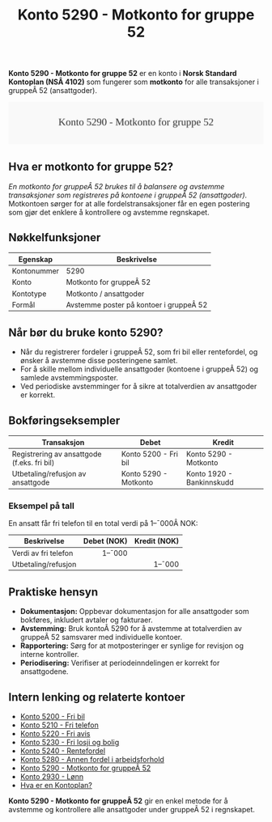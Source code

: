 ﻿---
title: "Konto 5290 - Motkonto for gruppe 52"
seoTitle: "5290-motkonto-for-gruppe-52"
description: '**Konto 5290 - Motkonto for gruppe 52** er en konto i **Norsk Standard Kontoplan (NSÂ 4102)** som fungerer som **motkonto** for alle transaksjoner i gruppeÂ 52 ...'
---

**Konto 5290 - Motkonto for gruppe 52** er en konto i **Norsk Standard Kontoplan (NSÂ 4102)** som fungerer som **motkonto** for alle transaksjoner i gruppeÂ 52 (ansattgoder).

![Illustrasjon av konto 5290 Motkonto for gruppe 52](5290-motkonto-for-gruppe-52-image.svg)

## Hva er motkonto for gruppe 52?

*En *motkonto for gruppeÂ 52* brukes til å balansere og avstemme transaksjoner som registreres på kontoene i gruppeÂ 52 (ansattgoder).*
Motkontoen sørger for at alle fordelstransaksjoner får en egen postering som gjør det enklere å kontrollere og avstemme regnskapet.

## Nøkkelfunksjoner

| Egenskap     | Beskrivelse                                          |
|--------------|------------------------------------------------------|
| Kontonummer  | 5290                                                 |
| Konto        | Motkonto for gruppeÂ 52                               |
| Kontotype    | Motkonto / ansattgoder                               |
| Formål       | Avstemme poster på kontoer i gruppeÂ 52               |

## Når bør du bruke konto 5290?

* Når du registrerer fordeler i gruppeÂ 52, som fri bil eller rentefordel, og ønsker å avstemme disse posteringene samlet.
* For å skille mellom individuelle ansattgoder (kontoene i gruppeÂ 52) og samlede avstemmingsposter.
* Ved periodiske avstemminger for å sikre at totalverdien av ansattgoder er korrekt.

## Bokføringseksempler

| Transaksjon                                | Debet                            | Kredit                          |
|--------------------------------------------|----------------------------------|---------------------------------|
| Registrering av ansattgode (f.eks. fri bil)| Konto 5200 - Fri bil             | Konto 5290 - Motkonto           |
| Utbetaling/refusjon av ansattgode          | Konto 5290 - Motkonto            | Konto 1920 - Bankinnskudd       |

### Eksempel på tall

En ansatt får fri telefon til en total verdi på 1–¯000Â NOK:

| Beskrivelse                  | Debet (NOK) | Kredit (NOK) |
|------------------------------|-----------:|-------------:|
| Verdi av fri telefon         |       1–¯000 |              |
| Utbetaling/refusjon          |            |        1–¯000 |

## Praktiske hensyn

* **Dokumentasjon:** Oppbevar dokumentasjon for alle ansattgoder som bokføres, inkludert avtaler og fakturaer.
* **Avstemming:** Bruk kontoÂ 5290 for å avstemme at totalverdien av gruppeÂ 52 samsvarer med individuelle kontoer.
* **Rapportering:** Sørg for at motposteringer er synlige for revisjon og interne kontroller.
* **Periodisering:** Verifiser at periodeinndelingen er korrekt for ansattgodene.

## Intern lenking og relaterte kontoer

* [Konto 5200 - Fri bil](/blogs/kontoplan/5200-fri-bil "Konto 5200 - Fri bil: Regnskapsføring av firmabil som ansattgode i Norsk kontoplan")
* [Konto 5210 - Fri telefon](/blogs/kontoplan/5210-fri-telefon "Konto 5210 - Fri telefon: Regnskapsføring av fri telefon som ansattgode i Norsk kontoplan")
* [Konto 5220 - Fri avis](/blogs/kontoplan/5220-fri-avis "Konto 5220 - Fri avis: Regnskapsføring av fri avis som ansattgode i Norsk kontoplan")
* [Konto 5230 - Fri losji og bolig](/blogs/kontoplan/5230-fri-losji-og-bolig "Konto 5230 - Fri losji og bolig: Regnskapsføring av fri losji og bolig som ansattgode i Norsk kontoplan")
* [Konto 5240 - Rentefordel](/blogs/kontoplan/5240-rentefordel "Konto 5240 - Rentefordel: Regnskapsføring av rentefordel som ansattgode i Norsk kontoplan")
* [Konto 5280 - Annen fordel i arbeidsforhold](/blogs/kontoplan/5280-annen-fordel-i-arbeidsforhold "Konto 5280 - Annen fordel i arbeidsforhold: Regnskapsføring av øvrige ansattfordeler i Norsk kontoplan")
* [Konto 5290 - Motkonto for gruppeÂ 52](/blogs/kontoplan/5290-motkonto-for-gruppe-52 "Konto 5290 - Motkonto for gruppe 52: Regnskapsføring av motkonto for gruppe 52 ansattgoder i Norsk kontoplan")
* [Konto 2930 - Lønn](/blogs/kontoplan/2930-lonn "Konto 2930 - Lønn")
* [Hva er en Kontoplan?](/blogs/regnskap/hva-er-kontoplan "Hva er en Kontoplan? Komplett Guide til Kontoplaner i Norsk Regnskap")

**Konto 5290 - Motkonto for gruppeÂ 52** gir en enkel metode for å avstemme og kontrollere alle ansattgoder under gruppeÂ 52 i regnskapet.






